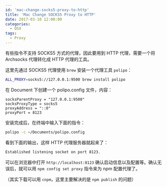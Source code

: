 ```yaml
---
id: 'mac-change-socks5-proxy-to-http'
title: 'Mac Change SOCKS5 Proxy to HTTP'
date: 2017-03-10 12:00:00
categories:
  - OSX
tags:
  - Proxy
---
```


有些指令不支持 SOCKS5 方式的代理，因此要用到 HTTP 代理，需要一个将 Archsocks 代理转化成 HTTP 代理的工具。

这里先通过 SOCKS5 代理使用 `brew` 安装一个代理工具 `polipo`：

```bash
ALL_PROXY=socks5://127.0.0.1:9500 brew install polipo
```

在 Document 下创建一个 polipo.config 文件，内容：

```
socksParentProxy = "127.0.0.1:9500"
socksProxyType = socks5
proxyAddress = "::0"
proxyPort = 8123
```

安装完成后，在终端中输入下面的指令：

```bash
polipo -c ~/Documents/polipo.config
```

看到下面的输出，这样 HTTP 代理服务器就起来了：

```bash
Established listening socket on port 8123.
```

可以在浏览器中打开 `http://localhost:8123` 确认启动信息以及配置等。确认无误后，就可以用 `npm config set proxy` 指令来为 npm 配置代理了。

（其实下载可以用 `cnpm`，这里主要解决的是 `npm publish` 的问题）
